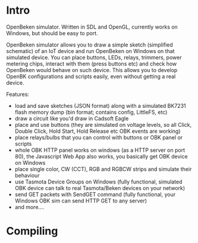 # Intro

OpenBeken simulator. Written in SDL and OpenGL, currently works on Windows, but should be easy to port.

OpenBeken simulator allows you to draw a simple sketch (simplified schematic) of an IoT device and run OpenBeken on Windows on that simulated device.
You can place buttons, LEDs, relays, trimmers, power metering chips, interact with them (press buttons etc) and check how OpenBeken would behave on such device.
This allows you to develop OpenBK configurations and scripts easily, even without getting a real device.

Features:
- load and save sketches (JSON format) along with a simulated BK7231 flash memory dump (bin format; contains config, LittleFS, etc)
- draw a circuit like you'd draw in Cadsoft Eagle
- place and use buttons (they are simulated on voltage levels, so all Click, Double Click, Hold Start, Hold Release etc OBK events are working)
- place relays/bulbs that you can control with buttons or OBK panel or scripts
- whole OBK HTTP panel works on windows (as a HTTP server on port 80), the Javascript Web App also works, you basically get OBK device on Windows
- place single color, CW (CCT), RGB and RGBCW strips and simulate their behaviour 
- use Tasmota Device Groups on Windows (fully functional, simulated OBK device can talk to real Tasmota/Beken devices on your network)
- send GET packets with SendGET command (fully functional, your Windows OBK sim can send HTTP GET to any server)
- and more....

# Compiling





